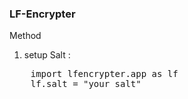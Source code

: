 ### LF-Encrypter

Method
1. setup Salt : 
<pre>
    import lfencrypter.app as lf
    lf.salt = "your salt"
</pre>